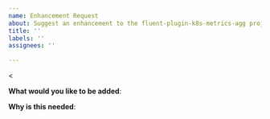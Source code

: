 ```yaml
---
name: Enhancement Request
about: Suggest an enhancement to the fluent-plugin-k8s-metrics-agg project
title: ''
labels: ''
assignees: ''

---
```


<<!-- Please only use this template for submitting enhancement requests -->

**What would you like to be added**:

**Why is this needed**:
